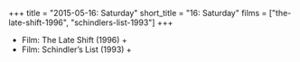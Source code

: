 +++
title = "2015-05-16: Saturday"
short_title = "16: Saturday"
films = ["the-late-shift-1996", "schindlers-list-1993"]
+++


* Film: The Late Shift (1996) +
* Film: Schindler’s List (1993) +
